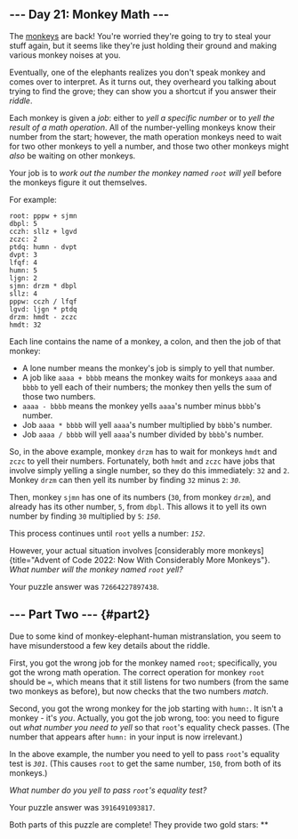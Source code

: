 ## \-\-- Day 21: Monkey Math \-\--

The [monkeys](11) are back! You\'re worried they\'re going to try to
steal your stuff again, but it seems like they\'re just holding their
ground and making various monkey noises at you.

Eventually, one of the elephants realizes you don\'t speak monkey and
comes over to interpret. As it turns out, they overheard you talking
about trying to find the grove; they can show you a shortcut if you
answer their *riddle*.

Each monkey is given a *job*: either to *yell a specific number* or to
*yell the result of a math operation*. All of the number-yelling monkeys
know their number from the start; however, the math operation monkeys
need to wait for two other monkeys to yell a number, and those two other
monkeys might *also* be waiting on other monkeys.

Your job is to *work out the number the monkey named `root` will yell*
before the monkeys figure it out themselves.

For example:

    root: pppw + sjmn
    dbpl: 5
    cczh: sllz + lgvd
    zczc: 2
    ptdq: humn - dvpt
    dvpt: 3
    lfqf: 4
    humn: 5
    ljgn: 2
    sjmn: drzm * dbpl
    sllz: 4
    pppw: cczh / lfqf
    lgvd: ljgn * ptdq
    drzm: hmdt - zczc
    hmdt: 32

Each line contains the name of a monkey, a colon, and then the job of
that monkey:

-   A lone number means the monkey\'s job is simply to yell that number.
-   A job like `aaaa + bbbb` means the monkey waits for monkeys `aaaa`
    and `bbbb` to yell each of their numbers; the monkey then yells the
    sum of those two numbers.
-   `aaaa - bbbb` means the monkey yells `aaaa`\'s number minus
    `bbbb`\'s number.
-   Job `aaaa * bbbb` will yell `aaaa`\'s number multiplied by `bbbb`\'s
    number.
-   Job `aaaa / bbbb` will yell `aaaa`\'s number divided by `bbbb`\'s
    number.

So, in the above example, monkey `drzm` has to wait for monkeys `hmdt`
and `zczc` to yell their numbers. Fortunately, both `hmdt` and `zczc`
have jobs that involve simply yelling a single number, so they do this
immediately: `32` and `2`. Monkey `drzm` can then yell its number by
finding `32` minus `2`: *`30`*.

Then, monkey `sjmn` has one of its numbers (`30`, from monkey `drzm`),
and already has its other number, `5`, from `dbpl`. This allows it to
yell its own number by finding `30` multiplied by `5`: *`150`*.

This process continues until `root` yells a number: *`152`*.

However, your actual situation involves [considerably more
monkeys]{title="Advent of Code 2022: Now With Considerably More Monkeys"}.
*What number will the monkey named `root` yell?*

Your puzzle answer was `72664227897438`.

## \-\-- Part Two \-\-- {#part2}

Due to some kind of monkey-elephant-human mistranslation, you seem to
have misunderstood a few key details about the riddle.

First, you got the wrong job for the monkey named `root`; specifically,
you got the wrong math operation. The correct operation for monkey
`root` should be `=`, which means that it still listens for two numbers
(from the same two monkeys as before), but now checks that the two
numbers *match*.

Second, you got the wrong monkey for the job starting with `humn:`. It
isn\'t a monkey - it\'s *you*. Actually, you got the job wrong, too: you
need to figure out *what number you need to yell* so that `root`\'s
equality check passes. (The number that appears after `humn:` in your
input is now irrelevant.)

In the above example, the number you need to yell to pass `root`\'s
equality test is *`301`*. (This causes `root` to get the same number,
`150`, from both of its monkeys.)

*What number do you yell to pass `root`\'s equality test?*

Your puzzle answer was `3916491093817`.

Both parts of this puzzle are complete! They provide two gold stars:
\*\*
